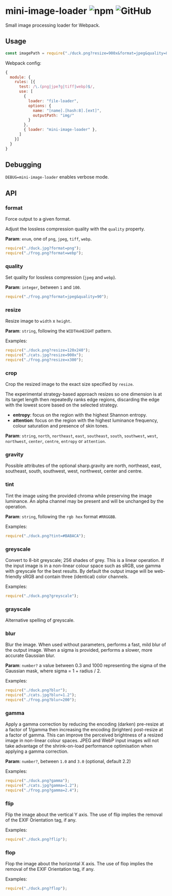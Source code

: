 # mini-image-loader ![npm](https://img.shields.io/npm/v/mini-image-loader.svg?style=flat-square) ![GitHub](https://img.shields.io/github/license/mashape/apistatus.svg?longCache=true&style=flat-square)

Small image processing loader for Webpack.

## Usage

```javascript
const imagePath = require("./duck.png?resize=900x&format=jpeg&quality=80");
```

Webpack config:

```javascript
{
  module: {
    rules: [{
      test: /\.(png|jpe?g|tiff|webp)$/,
      use: [
        {
          loader: "file-loader",
          options: {
            name: "[name].[hash:8].[ext]",
            outputPath: "img/"
          }
        },
        { loader: "mini-image-loader" },
      ]
    }]
  }
}
```

## Debugging

`DEBUG=mini-image-loader` enables verbose mode.

## API

### format

Force output to a given format.

Adjust the lossless compression quality with the `quality` property.

**Param**: `enum`, one of `png`, `jpeg`, `tiff`, `webp`.

```javascript
require("./duck.jpg?format=png");
require("./frog.png?format=webp");
```

### quality

Set quality for lossless compression (`jpeg` and `webp`).

**Param**: `integer`, between `1` and `100`.

```javascript
require("./frog.png?format=jpeg&quality=90");
```

### resize

Resize image to `width` x `height`.

**Param**: `string`, following the `WIDTHxHEIGHT` pattern.

Examples:

```javascript
require("./duck.png?resize=120x240");
require("./cats.jpg?resize=900x");
require("./frog.png?resize=x300");
```

### crop

Crop the resized image to the exact size specified by `resize`.

The experimental strategy-based approach resizes so one dimension is at its target length then repeatedly ranks edge regions, discarding the edge with the lowest score based on the selected strategy.

- **entropy**: focus on the region with the highest Shannon entropy.
- **attention**: focus on the region with the highest luminance frequency, colour saturation and presence of skin tones.

**Param**: `string`, `north`, `northeast`, `east`, `southeast`, `south`, `southwest`, `west`, `northwest`, `center`, `centre`, `entropy` or `attention`.

### gravity

Possible attributes of the optional sharp.gravity are north, northeast, east, southeast, south, southwest, west, northwest, center and centre.

### tint

Tint the image using the provided chroma while preserving the image luminance. An alpha channel may be present and will be unchanged by the operation.

**Param**: `string`, following the `rgb hex` format `#RRGGBB`.

Examples:

```javascript
require("./duck.png?tint=#BABACA");
```

### greyscale

Convert to 8-bit greyscale; 256 shades of grey. This is a linear operation. If the input image is in a non-linear colour space such as sRGB, use gamma with greyscale for the best results. By default the output image will be web-friendly sRGB and contain three (identical) color channels.

Examples:

```javascript
require("./duck.png?greyscale");
```

### grayscale

Alternative spelling of greyscale.

### blur

Blur the image.
When used without parameters, performs a fast, mild blur of the output image.
When a sigma is provided, performs a slower, more accurate Gaussian blur.

**Param**: `number?` a value between 0.3 and 1000 representing the sigma of the Gaussian mask, where sigma = 1 + radius / 2.

Examples:

```javascript
require("./duck.png?blur");
require("./cats.jpg?blur=1.2");
require("./frog.png?blur=200");
```

### gamma

Apply a gamma correction by reducing the encoding (darken) pre-resize at a factor of 1/gamma then increasing the encoding (brighten) post-resize at a factor of gamma. This can improve the perceived brightness of a resized image in non-linear colour spaces. JPEG and WebP input images will not take advantage of the shrink-on-load performance optimisation when applying a gamma correction.

**Param**: `number?`, between `1.0` and `3.0` (optional, default 2.2)

Examples:

```javascript
require("./duck.png?gamma");
require("./cats.jpg?gamma=1.2");
require("./frog.png?gamma=2.4");
```

### flip

Flip the image about the vertical Y axis.
The use of flip implies the removal of the EXIF Orientation tag, if any.

Examples:

```javascript
require("./duck.png?flip");
```

### flop

Flop the image about the horizontal X axis.
The use of flop implies the removal of the EXIF Orientation tag, if any.

Examples:

```javascript
require("./duck.png?flop");
```
